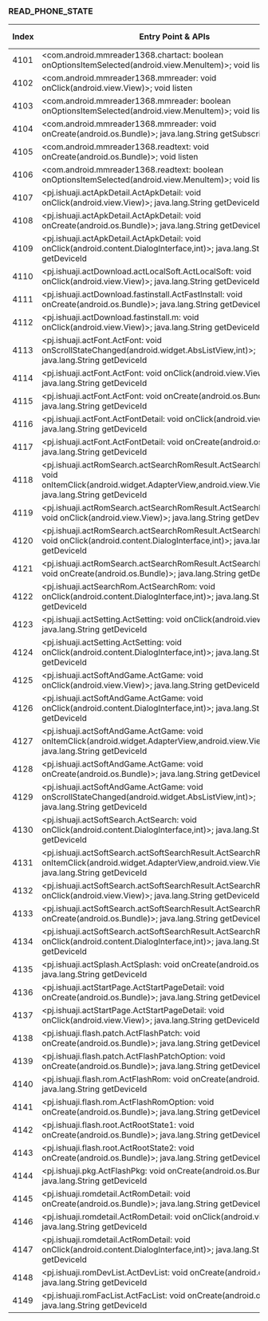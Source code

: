 ### READ_PHONE_STATE
| Index | Entry Point & APIs | Screen shot | Resource id | Label |
| ------------- | ------------- | ------------- |-------------|-------------|
| 4101 | <com.android.mmreader1368.chartact: boolean onOptionsItemSelected(android.view.MenuItem)>; void listen | ![](D:\COSMOS\output\py\Drebin\VirusShare_Android_20130506\VirusShare_995d94995a5c9b6f039de37c34c9ad23\com.android.mmreader1368.chartact.png) |  | |
| 4102 | <com.android.mmreader1368.mmreader: void onClick(android.view.View)>; void listen | ![](D:\COSMOS\output\py\Drebin\VirusShare_Android_20130506\VirusShare_995d94995a5c9b6f039de37c34c9ad23\com.android.mmreader1368.mmreader.png) |  | |
| 4103 | <com.android.mmreader1368.mmreader: boolean onOptionsItemSelected(android.view.MenuItem)>; void listen | ![](D:\COSMOS\output\py\Drebin\VirusShare_Android_20130506\VirusShare_995d94995a5c9b6f039de37c34c9ad23\com.android.mmreader1368.mmreader.png) |  | |
| 4104 | <com.android.mmreader1368.mmreader: void onCreate(android.os.Bundle)>; java.lang.String getSubscriberId | ![](D:\COSMOS\output\py\Drebin\VirusShare_Android_20130506\VirusShare_995d94995a5c9b6f039de37c34c9ad23\com.android.mmreader1368.mmreader.png) |  | |
| 4105 | <com.android.mmreader1368.readtext: void onCreate(android.os.Bundle)>; void listen | ![](D:\COSMOS\output\py\Drebin\VirusShare_Android_20130506\VirusShare_995d94995a5c9b6f039de37c34c9ad23\com.android.mmreader1368.readtext.png) |  | |
| 4106 | <com.android.mmreader1368.readtext: boolean onOptionsItemSelected(android.view.MenuItem)>; void listen | ![](D:\COSMOS\output\py\Drebin\VirusShare_Android_20130506\VirusShare_995d94995a5c9b6f039de37c34c9ad23\com.android.mmreader1368.readtext.png) |  | |
| 4107 | <pj.ishuaji.actApkDetail.ActApkDetail: void onClick(android.view.View)>; java.lang.String getDeviceId | ![](D:\COSMOS\output\py\Drebin\VirusShare_Android_20130506\VirusShare_996acbc26b9074e1bb6b15040f420c02\pj.ishuaji.actApkDetail.ActApkDetail.png) |  | |
| 4108 | <pj.ishuaji.actApkDetail.ActApkDetail: void onCreate(android.os.Bundle)>; java.lang.String getDeviceId | ![](D:\COSMOS\output\py\Drebin\VirusShare_Android_20130506\VirusShare_996acbc26b9074e1bb6b15040f420c02\pj.ishuaji.actApkDetail.ActApkDetail.png) |  | |
| 4109 | <pj.ishuaji.actApkDetail.ActApkDetail: void onClick(android.content.DialogInterface,int)>; java.lang.String getDeviceId | ![](D:\COSMOS\output\py\Drebin\VirusShare_Android_20130506\VirusShare_996acbc26b9074e1bb6b15040f420c02\pj.ishuaji.actApkDetail.ActApkDetail.png) |  | |
| 4110 | <pj.ishuaji.actDownload.actLocalSoft.ActLocalSoft: void onClick(android.view.View)>; java.lang.String getDeviceId | ![](D:\COSMOS\output\py\Drebin\VirusShare_Android_20130506\VirusShare_b7944ba4e16b0c90d52c7594173ac0d2\pj.ishuaji.actDownload.actLocalSoft.ActLocalSoft.png) |  | |
| 4111 | <pj.ishuaji.actDownload.fastinstall.ActFastInstall: void onCreate(android.os.Bundle)>; java.lang.String getDeviceId | ![](D:\COSMOS\output\py\Drebin\VirusShare_Android_20130506\VirusShare_b7944ba4e16b0c90d52c7594173ac0d2\pj.ishuaji.actDownload.fastinstall.ActFastInstall.png) |  | |
| 4112 | <pj.ishuaji.actDownload.fastinstall.m: void onClick(android.view.View)>; java.lang.String getDeviceId | ![](D:\COSMOS\output\py\Drebin\VirusShare_Android_20130506\VirusShare_996acbc26b9074e1bb6b15040f420c02\pj.ishuaji.actDownload.fastinstall.ActFastInstall.png) |  | |
| 4113 | <pj.ishuaji.actFont.ActFont: void onScrollStateChanged(android.widget.AbsListView,int)>; java.lang.String getDeviceId | ![](D:\COSMOS\output\py\Drebin\VirusShare_Android_20130506\VirusShare_b7944ba4e16b0c90d52c7594173ac0d2\pj.ishuaji.actFont.ActFont.png) |  | |
| 4114 | <pj.ishuaji.actFont.ActFont: void onClick(android.view.View)>; java.lang.String getDeviceId | ![](D:\COSMOS\output\py\Drebin\VirusShare_Android_20130506\VirusShare_b7944ba4e16b0c90d52c7594173ac0d2\pj.ishuaji.actFont.ActFont.png) |  | |
| 4115 | <pj.ishuaji.actFont.ActFont: void onCreate(android.os.Bundle)>; java.lang.String getDeviceId | ![](D:\COSMOS\output\py\Drebin\VirusShare_Android_20130506\VirusShare_b7944ba4e16b0c90d52c7594173ac0d2\pj.ishuaji.actFont.ActFont.png) |  | |
| 4116 | <pj.ishuaji.actFont.ActFontDetail: void onClick(android.view.View)>; java.lang.String getDeviceId | ![](D:\COSMOS\output\py\Drebin\VirusShare_Android_20130506\VirusShare_b7944ba4e16b0c90d52c7594173ac0d2\pj.ishuaji.actFont.ActFontDetail.png) |  | |
| 4117 | <pj.ishuaji.actFont.ActFontDetail: void onCreate(android.os.Bundle)>; java.lang.String getDeviceId | ![](D:\COSMOS\output\py\Drebin\VirusShare_Android_20130506\VirusShare_b7944ba4e16b0c90d52c7594173ac0d2\pj.ishuaji.actFont.ActFontDetail.png) |  | |
| 4118 | <pj.ishuaji.actRomSearch.actSearchRomResult.ActSearchRomResult: void onItemClick(android.widget.AdapterView,android.view.View,int,long)>; java.lang.String getDeviceId | ![](D:\COSMOS\output\py\Drebin\VirusShare_Android_20130506\VirusShare_b7944ba4e16b0c90d52c7594173ac0d2\pj.ishuaji.actRomSearch.actSearchRomResult.ActSearchRomResult.png) |  | |
| 4119 | <pj.ishuaji.actRomSearch.actSearchRomResult.ActSearchRomResult: void onClick(android.view.View)>; java.lang.String getDeviceId | ![](D:\COSMOS\output\py\Drebin\VirusShare_Android_20130506\VirusShare_b7944ba4e16b0c90d52c7594173ac0d2\pj.ishuaji.actRomSearch.actSearchRomResult.ActSearchRomResult.png) |  | |
| 4120 | <pj.ishuaji.actRomSearch.actSearchRomResult.ActSearchRomResult: void onClick(android.content.DialogInterface,int)>; java.lang.String getDeviceId | ![](D:\COSMOS\output\py\Drebin\VirusShare_Android_20130506\VirusShare_b7944ba4e16b0c90d52c7594173ac0d2\pj.ishuaji.actRomSearch.actSearchRomResult.ActSearchRomResult.png) |  | |
| 4121 | <pj.ishuaji.actRomSearch.actSearchRomResult.ActSearchRomResult: void onCreate(android.os.Bundle)>; java.lang.String getDeviceId | ![](D:\COSMOS\output\py\Drebin\VirusShare_Android_20130506\VirusShare_b7944ba4e16b0c90d52c7594173ac0d2\pj.ishuaji.actRomSearch.actSearchRomResult.ActSearchRomResult.png) |  | |
| 4122 | <pj.ishuaji.actSearchRom.ActSearchRom: void onClick(android.content.DialogInterface,int)>; java.lang.String getDeviceId | ![](D:\COSMOS\output\py\Drebin\VirusShare_Android_20130506\VirusShare_996acbc26b9074e1bb6b15040f420c02\pj.ishuaji.actSearchRom.ActSearchRom.png) |  | |
| 4123 | <pj.ishuaji.actSetting.ActSetting: void onClick(android.view.View)>; java.lang.String getDeviceId | ![](D:\COSMOS\output\py\Drebin\VirusShare_Android_20130506\VirusShare_b7944ba4e16b0c90d52c7594173ac0d2\pj.ishuaji.actSetting.ActSetting.png) |  | |
| 4124 | <pj.ishuaji.actSetting.ActSetting: void onClick(android.content.DialogInterface,int)>; java.lang.String getDeviceId | ![](D:\COSMOS\output\py\Drebin\VirusShare_Android_20130506\VirusShare_b7944ba4e16b0c90d52c7594173ac0d2\pj.ishuaji.actSetting.ActSetting.png) |  | |
| 4125 | <pj.ishuaji.actSoftAndGame.ActGame: void onClick(android.view.View)>; java.lang.String getDeviceId | ![](D:\COSMOS\output\py\Drebin\VirusShare_Android_20130506\VirusShare_b7944ba4e16b0c90d52c7594173ac0d2\pj.ishuaji.actSoftAndGame.ActGame.png) |  | |
| 4126 | <pj.ishuaji.actSoftAndGame.ActGame: void onClick(android.content.DialogInterface,int)>; java.lang.String getDeviceId | ![](D:\COSMOS\output\py\Drebin\VirusShare_Android_20130506\VirusShare_b7944ba4e16b0c90d52c7594173ac0d2\pj.ishuaji.actSoftAndGame.ActGame.png) |  | |
| 4127 | <pj.ishuaji.actSoftAndGame.ActGame: void onItemClick(android.widget.AdapterView,android.view.View,int,long)>; java.lang.String getDeviceId | ![](D:\COSMOS\output\py\Drebin\VirusShare_Android_20130506\VirusShare_b7944ba4e16b0c90d52c7594173ac0d2\pj.ishuaji.actSoftAndGame.ActGame.png) |  | |
| 4128 | <pj.ishuaji.actSoftAndGame.ActGame: void onCreate(android.os.Bundle)>; java.lang.String getDeviceId | ![](D:\COSMOS\output\py\Drebin\VirusShare_Android_20130506\VirusShare_b7944ba4e16b0c90d52c7594173ac0d2\pj.ishuaji.actSoftAndGame.ActGame.png) |  | |
| 4129 | <pj.ishuaji.actSoftAndGame.ActGame: void onScrollStateChanged(android.widget.AbsListView,int)>; java.lang.String getDeviceId | ![](D:\COSMOS\output\py\Drebin\VirusShare_Android_20130506\VirusShare_b7944ba4e16b0c90d52c7594173ac0d2\pj.ishuaji.actSoftAndGame.ActGame.png) |  | |
| 4130 | <pj.ishuaji.actSoftSearch.ActSearch: void onClick(android.content.DialogInterface,int)>; java.lang.String getDeviceId | ![](D:\COSMOS\output\py\Drebin\VirusShare_Android_20130506\VirusShare_996acbc26b9074e1bb6b15040f420c02\pj.ishuaji.actSoftSearch.ActSearch.png) |  | |
| 4131 | <pj.ishuaji.actSoftSearch.actSoftSearchResult.ActSearchResult: void onItemClick(android.widget.AdapterView,android.view.View,int,long)>; java.lang.String getDeviceId | ![](D:\COSMOS\output\py\Drebin\VirusShare_Android_20130506\VirusShare_b7944ba4e16b0c90d52c7594173ac0d2\pj.ishuaji.actSoftSearch.actSoftSearchResult.ActSearchResult.png) |  | |
| 4132 | <pj.ishuaji.actSoftSearch.actSoftSearchResult.ActSearchResult: void onClick(android.view.View)>; java.lang.String getDeviceId | ![](D:\COSMOS\output\py\Drebin\VirusShare_Android_20130506\VirusShare_b7944ba4e16b0c90d52c7594173ac0d2\pj.ishuaji.actSoftSearch.actSoftSearchResult.ActSearchResult.png) |  | |
| 4133 | <pj.ishuaji.actSoftSearch.actSoftSearchResult.ActSearchResult: void onCreate(android.os.Bundle)>; java.lang.String getDeviceId | ![](D:\COSMOS\output\py\Drebin\VirusShare_Android_20130506\VirusShare_b7944ba4e16b0c90d52c7594173ac0d2\pj.ishuaji.actSoftSearch.actSoftSearchResult.ActSearchResult.png) |  | |
| 4134 | <pj.ishuaji.actSoftSearch.actSoftSearchResult.ActSearchResult: void onClick(android.content.DialogInterface,int)>; java.lang.String getDeviceId | ![](D:\COSMOS\output\py\Drebin\VirusShare_Android_20130506\VirusShare_b7944ba4e16b0c90d52c7594173ac0d2\pj.ishuaji.actSoftSearch.actSoftSearchResult.ActSearchResult.png) |  | |
| 4135 | <pj.ishuaji.actSplash.ActSplash: void onCreate(android.os.Bundle)>; java.lang.String getDeviceId | ![](D:\COSMOS\output\py\Drebin\VirusShare_Android_20130506\VirusShare_b7944ba4e16b0c90d52c7594173ac0d2\pj.ishuaji.actSplash.ActSplash.png) |  | |
| 4136 | <pj.ishuaji.actStartPage.ActStartPageDetail: void onCreate(android.os.Bundle)>; java.lang.String getDeviceId | ![](D:\COSMOS\output\py\Drebin\VirusShare_Android_20130506\VirusShare_b7944ba4e16b0c90d52c7594173ac0d2\pj.ishuaji.actStartPage.ActStartPageDetail.png) |  | |
| 4137 | <pj.ishuaji.actStartPage.ActStartPageDetail: void onClick(android.view.View)>; java.lang.String getDeviceId | ![](D:\COSMOS\output\py\Drebin\VirusShare_Android_20130506\VirusShare_b7944ba4e16b0c90d52c7594173ac0d2\pj.ishuaji.actStartPage.ActStartPageDetail.png) |  | |
| 4138 | <pj.ishuaji.flash.patch.ActFlashPatch: void onCreate(android.os.Bundle)>; java.lang.String getDeviceId | ![](D:\COSMOS\output\py\Drebin\VirusShare_Android_20130506\VirusShare_b7944ba4e16b0c90d52c7594173ac0d2\pj.ishuaji.flash.patch.ActFlashPatch.png) |  | |
| 4139 | <pj.ishuaji.flash.patch.ActFlashPatchOption: void onCreate(android.os.Bundle)>; java.lang.String getDeviceId | ![](D:\COSMOS\output\py\Drebin\VirusShare_Android_20130506\VirusShare_b7944ba4e16b0c90d52c7594173ac0d2\pj.ishuaji.flash.patch.ActFlashPatchOption.png) |  | |
| 4140 | <pj.ishuaji.flash.rom.ActFlashRom: void onCreate(android.os.Bundle)>; java.lang.String getDeviceId | ![](D:\COSMOS\output\py\Drebin\VirusShare_Android_20130506\VirusShare_b7944ba4e16b0c90d52c7594173ac0d2\pj.ishuaji.flash.rom.ActFlashRom.png) |  | |
| 4141 | <pj.ishuaji.flash.rom.ActFlashRomOption: void onCreate(android.os.Bundle)>; java.lang.String getDeviceId | ![](D:\COSMOS\output\py\Drebin\VirusShare_Android_20130506\VirusShare_b7944ba4e16b0c90d52c7594173ac0d2\pj.ishuaji.flash.rom.ActFlashRomOption.png) |  | |
| 4142 | <pj.ishuaji.flash.root.ActRootState1: void onCreate(android.os.Bundle)>; java.lang.String getDeviceId | ![](D:\COSMOS\output\py\Drebin\VirusShare_Android_20130506\VirusShare_b7944ba4e16b0c90d52c7594173ac0d2\pj.ishuaji.flash.root.ActRootState1.png) |  | |
| 4143 | <pj.ishuaji.flash.root.ActRootState2: void onCreate(android.os.Bundle)>; java.lang.String getDeviceId | ![](D:\COSMOS\output\py\Drebin\VirusShare_Android_20130506\VirusShare_b7944ba4e16b0c90d52c7594173ac0d2\pj.ishuaji.flash.root.ActRootState2.png) |  | |
| 4144 | <pj.ishuaji.pkg.ActFlashPkg: void onCreate(android.os.Bundle)>; java.lang.String getDeviceId | ![](D:\COSMOS\output\py\Drebin\VirusShare_Android_20130506\VirusShare_b7944ba4e16b0c90d52c7594173ac0d2\pj.ishuaji.pkg.ActFlashPkg.png) |  | |
| 4145 | <pj.ishuaji.romdetail.ActRomDetail: void onCreate(android.os.Bundle)>; java.lang.String getDeviceId | ![](D:\COSMOS\output\py\Drebin\VirusShare_Android_20130506\VirusShare_b7944ba4e16b0c90d52c7594173ac0d2\pj.ishuaji.romdetail.ActRomDetail.png) |  | |
| 4146 | <pj.ishuaji.romdetail.ActRomDetail: void onClick(android.view.View)>; java.lang.String getDeviceId | ![](D:\COSMOS\output\py\Drebin\VirusShare_Android_20130506\VirusShare_b7944ba4e16b0c90d52c7594173ac0d2\pj.ishuaji.romdetail.ActRomDetail.png) |  | |
| 4147 | <pj.ishuaji.romdetail.ActRomDetail: void onClick(android.content.DialogInterface,int)>; java.lang.String getDeviceId | ![](D:\COSMOS\output\py\Drebin\VirusShare_Android_20130506\VirusShare_b7944ba4e16b0c90d52c7594173ac0d2\pj.ishuaji.romdetail.ActRomDetail.png) |  | |
| 4148 | <pj.ishuaji.romDevList.ActDevList: void onCreate(android.os.Bundle)>; java.lang.String getDeviceId | ![](D:\COSMOS\output\py\Drebin\VirusShare_Android_20130506\VirusShare_b7944ba4e16b0c90d52c7594173ac0d2\pj.ishuaji.romDevList.ActDevList.png) |  | |
| 4149 | <pj.ishuaji.romFacList.ActFacList: void onCreate(android.os.Bundle)>; java.lang.String getDeviceId | ![](D:\COSMOS\output\py\Drebin\VirusShare_Android_20130506\VirusShare_b7944ba4e16b0c90d52c7594173ac0d2\pj.ishuaji.romFacList.ActFacList.png) |  | |
